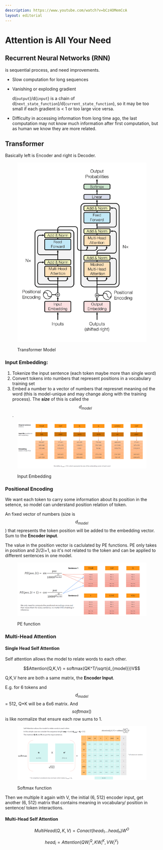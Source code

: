 ```yaml
---
description: https://www.youtube.com/watch?v=bCz4OMemCcA
layout: editorial
---
```


# Attention is All Your Need

## Recurrent Neural Networks (RNN)&#x20;

is sequential process, and need improvements.

* Slow computation for long sequences
*   Vanishing or exploding gradient

    d(`output`)/d(`input`) is a chain of  d(`next_state_function`)/d(`current_state_function`), so it may be too small if each gradient is < 1 or too large vice versa.&#x20;
* Difficulty in accessing information from long time ago, the last computation may not know much information after first computation, but as human we know they are more related.

## Transformer

Basically left is Encoder and right is Decoder.

<figure><img src=".gitbook/assets/image (2).png" alt=""><figcaption><p>Transformer Model</p></figcaption></figure>

### &#x20;Input Embedding:&#x20;

1. Tokenize the input sentence (each token maybe more than single word)
2. Convert tokens into numbers that represent positions in a vocabulary training set
3. Embed a number to a vector of numbers that represnet meaning od the word (this is model-unique and may change along with the training process).  The _**size**_ of this is called the $$d_{model}$$.



<figure><img src=".gitbook/assets/image (1).png" alt=""><figcaption><p>Input Embedding</p></figcaption></figure>



### Positional Encoding

We want each token to carry some information about its position in the setence, so model can understand position relation of token.

An fixed vector of numbers (size is $$d_{model}$$) that represents the token position will be added to the embedding vector. Sum to the **Encoder input**.

The value in the position vector is caclulated by PE functions. PE only takes in position and 2i/2i+1, so it's not related to the token and can be applied to different sentences in one model.

<figure><img src=".gitbook/assets/image (1) (1).png" alt=""><figcaption><p>PE function</p></figcaption></figure>



### Multi-Head Attention

#### Single Head Self Attention

Self attention allows the model to relate words to each other.

$$Attention(Q,K,V) = softmax(QK^T/\sqrt{d_{model}})V$$&#x20;

Q,K,V here are both a same matrix, the **Encoder Input**.

E.g. for 6 tokens and  $$d_{model}$$= 512, Q\*K will be a 6x6 matrix. And $$softmax()$$ is like normalize that ensure each row sums to 1.

<figure><img src=".gitbook/assets/image.png" alt=""><figcaption><p>Softmax function</p></figcaption></figure>

Then we multiple it again with V, the initial (6, 512) encoder input, get another (6, 512) matrix that contains meaning in vocabulary/ position in sentence/ token interactions.

#### Multi-Head Self Attention

$$MultiHead(Q,K,V) = Conact(head_1 ... head_n) W^O$$

$$head_i=Attention(QW_i^Q,KW_i^K,VW_i^V)$$

